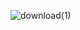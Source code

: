 ![download(1)](https://user-images.githubusercontent.com/124450340/216776224-673193f7-2ab3-4c53-a5c6-d6db399553b1.png)
